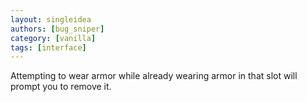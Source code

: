 ```yaml
---
layout: singleidea
authors: [bug_sniper]
category: [vanilla]
tags: [interface]
---
```

Attempting to wear armor while already wearing armor in that slot will prompt you to remove it.
